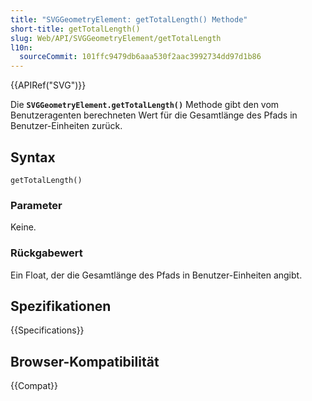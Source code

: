 ```yaml
---
title: "SVGGeometryElement: getTotalLength() Methode"
short-title: getTotalLength()
slug: Web/API/SVGGeometryElement/getTotalLength
l10n:
  sourceCommit: 101ffc9479db6aaa530f2aac3992734dd97d1b86
---
```


{{APIRef("SVG")}}

Die **`SVGGeometryElement.getTotalLength()`** Methode gibt den vom Benutzeragenten berechneten Wert für die Gesamtlänge des Pfads in Benutzer-Einheiten zurück.

## Syntax

```js-nolint
getTotalLength()
```

### Parameter

Keine.

### Rückgabewert

Ein Float, der die Gesamtlänge des Pfads in Benutzer-Einheiten angibt.

## Spezifikationen

{{Specifications}}

## Browser-Kompatibilität

{{Compat}}
